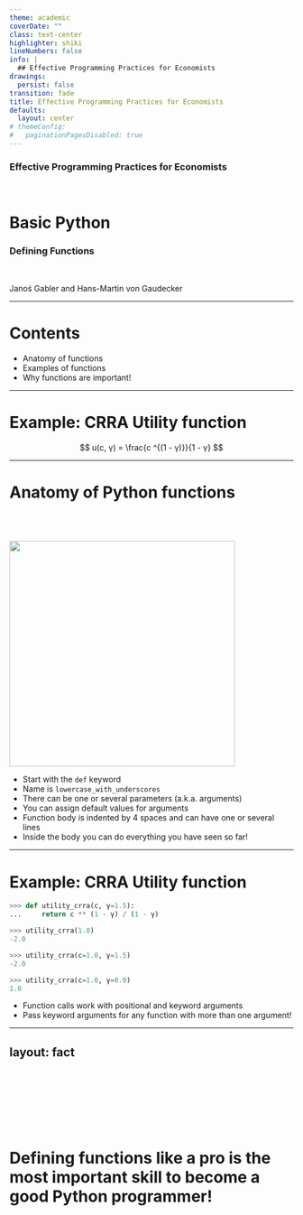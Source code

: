 ```yaml
---
theme: academic
coverDate: ""
class: text-center
highlighter: shiki
lineNumbers: false
info: |
  ## Effective Programming Practices for Economists
drawings:
  persist: false
transition: fade
title: Effective Programming Practices for Economists
defaults:
  layout: center
# themeConfig:
#   paginationPagesDisabled: true
---
```


### Effective Programming Practices for Economists

<br/>

# Basic Python

### Defining Functions

<br/>


Janoś Gabler and Hans-Martin von Gaudecker

---

# Contents

- Anatomy of functions
- Examples of functions
- Why functions are important!


---

# Example: CRRA Utility function

$$
u(c, γ) = \frac{c ^{(1 - γ)}}{1 - γ}
$$


---

# Anatomy of Python functions

<br/>

<div class="grid grid-cols-2 gap-4">
<div>

<br/>
<br/>

<img src="/function_anatomy.png" class="rounded" width="400"/>


</div>
<div>

- Start with the `def` keyword
- Name is `lowercase_with_underscores`
- There can be one or several parameters (a.k.a. arguments)
- You can assign default values for arguments
- Function body is indented by 4 spaces and can have one or several lines
- Inside the body you can do everything you have seen so far!


</div>
</div>


---

# Example: CRRA Utility function


<div class="grid grid-cols-5 gap-4">
<div class="col-span-3">

```python
>>> def utility_crra(c, γ=1.5):
...     return c ** (1 - γ) / (1 - γ)

>>> utility_crra(1.0)
-2.0

>>> utility_crra(c=1.0, γ=1.5)
-2.0

>>> utility_crra(c=1.0, γ=0.0)
1.0
```

</div>
<div class="col-span-2">

- Function calls work with positional and keyword arguments
- Pass keyword arguments for any function with more than one argument!


</div>
</div>


---
layout: fact
---

<br/>
<br/>
<br/>
<br/>
<br/>
<br/>

# Defining functions like a pro is the most important skill to become a good Python programmer!
